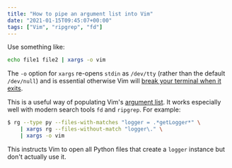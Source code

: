 ```yaml
---
title: "How to pipe an argument list into Vim"
date: "2021-01-15T09:45:07+00:00"
tags: ["Vim", "ripgrep", "fd"]
---
```


Use something like:

```bash
echo file1 file2 | xargs -o vim
```

The `-o` option for `xargs` re-opens `stdin` as `/dev/tty` (rather than the
default `/dev/null`) and is essential otherwise Vim will [break your terminal
when it exits][xargs].

[xargs]: https://superuser.com/questions/336016/invoking-vi-through-find-xargs-breaks-my-terminal-why

This is a useful way of populating Vim's [argument list]. It works especially
well with modern search tools `fd` and `ripgrep`. For example:

```bash
$ rg --type py --files-with-matches "logger = .*getLogger*" \
    | xargs rg --files-without-match "logger\." \
    | xargs -o vim
```

This instructs Vim to open all Python files that create a `logger` instance but
don't actually use it.

[argument list]: https://vimhelp.org/editing.txt.html#argument-list
